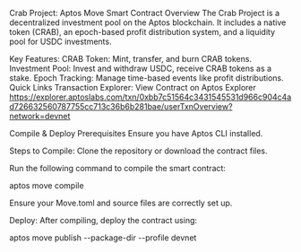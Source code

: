 Crab Project: Aptos Move Smart Contract
Overview
The Crab Project is a decentralized investment pool on the Aptos blockchain. It includes a native token (CRAB), an epoch-based profit distribution system, and a liquidity pool for USDC investments.

Key Features:
CRAB Token: Mint, transfer, and burn CRAB tokens.
Investment Pool: Invest and withdraw USDC, receive CRAB tokens as a stake.
Epoch Tracking: Manage time-based events like profit distributions.
Quick Links
Transaction Explorer: View Contract on Aptos Explorer
https://explorer.aptoslabs.com/txn/0xbb7c51564c3431545531d966c904c4ad726632560787755cc713c36b6b281bae/userTxnOverview?network=devnet

Compile & Deploy
Prerequisites
Ensure you have Aptos CLI installed.

Steps to Compile:
Clone the repository or download the contract files.

Run the following command to compile the smart contract:

aptos move compile

Ensure your Move.toml and source files are correctly set up.

Deploy:
After compiling, deploy the contract using:

aptos move publish --package-dir <path-to-your-package> --profile devnet